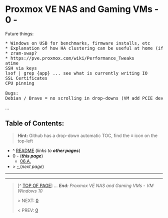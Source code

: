 # Proxmox VE NAS and Gaming VMs - 0 - 

Future things:

<pre>
* Windows on USB for benchmarks, firmware installs, etc
* Explanation of how HA clustering can be useful at home (if more than 1 Proxmox device is possible)
* zram-swap?
* https://pve.proxmox.com/wiki/Performance_Tweaks
atime
SSH via keys
lsof | grep {app} ... see what is currently writing IO
SSL Certificates
CPU pinning

Bugs:
Debian / Brave = no scrolling in drop-downs (VM add PCIE device, VM Host CPU select)
</pre>



...

## Table of Contents:
> **Hint:** Github has a drop-down automatic TOC, find the **≡** icon on the top-left

* ^ [README](README.md)  (*links to* ***other pages***)
* 0 - (***this page***)
    + [06.A.](#06a-)
* \> [ - ](..md) (*next page*)

---



---
> [^ [TOP OF PAGE](#proxmox-ve-nas-and-gaming-vms---06---vm-windows-10)] ... ***End:*** *Proxmox VE NAS and Gaming VMs - VM Windows 10*
> 
> \> NEXT: [0](0..md)
>
> \< PREV: [0 ](0...md)
